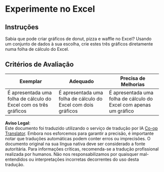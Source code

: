 <!--
CO_OP_TRANSLATOR_METADATA:
{
  "original_hash": "1e00fe6a244c2f8f9a794c862661dd4f",
  "translation_date": "2025-08-24T01:33:48+00:00",
  "source_file": "3-Data-Visualization/11-visualization-proportions/assignment.md",
  "language_code": "pt"
}
-->
# Experimente no Excel

## Instruções

Sabia que pode criar gráficos de donut, pizza e waffle no Excel? Usando um conjunto de dados à sua escolha, crie estes três gráficos diretamente numa folha de cálculo do Excel.

## Critérios de Avaliação

| Exemplar                                               | Adequado                                          | Precisa de Melhorias                                  |
| ------------------------------------------------------ | ------------------------------------------------ | ---------------------------------------------------- |
| É apresentada uma folha de cálculo do Excel com os três gráficos | É apresentada uma folha de cálculo do Excel com dois gráficos | É apresentada uma folha de cálculo do Excel com apenas um gráfico |

**Aviso Legal**:  
Este documento foi traduzido utilizando o serviço de tradução por IA [Co-op Translator](https://github.com/Azure/co-op-translator). Embora nos esforcemos para garantir a precisão, é importante notar que traduções automáticas podem conter erros ou imprecisões. O documento original na sua língua nativa deve ser considerado a fonte autoritária. Para informações críticas, recomenda-se a tradução profissional realizada por humanos. Não nos responsabilizamos por quaisquer mal-entendidos ou interpretações incorretas decorrentes do uso desta tradução.
